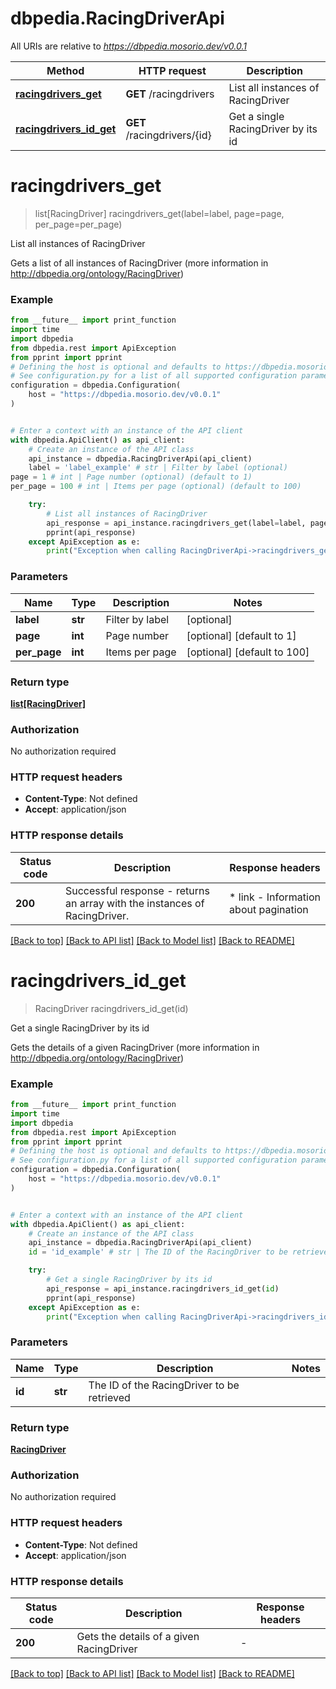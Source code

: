 # dbpedia.RacingDriverApi

All URIs are relative to *https://dbpedia.mosorio.dev/v0.0.1*

Method | HTTP request | Description
------------- | ------------- | -------------
[**racingdrivers_get**](RacingDriverApi.md#racingdrivers_get) | **GET** /racingdrivers | List all instances of RacingDriver
[**racingdrivers_id_get**](RacingDriverApi.md#racingdrivers_id_get) | **GET** /racingdrivers/{id} | Get a single RacingDriver by its id


# **racingdrivers_get**
> list[RacingDriver] racingdrivers_get(label=label, page=page, per_page=per_page)

List all instances of RacingDriver

Gets a list of all instances of RacingDriver (more information in http://dbpedia.org/ontology/RacingDriver)

### Example

```python
from __future__ import print_function
import time
import dbpedia
from dbpedia.rest import ApiException
from pprint import pprint
# Defining the host is optional and defaults to https://dbpedia.mosorio.dev/v0.0.1
# See configuration.py for a list of all supported configuration parameters.
configuration = dbpedia.Configuration(
    host = "https://dbpedia.mosorio.dev/v0.0.1"
)


# Enter a context with an instance of the API client
with dbpedia.ApiClient() as api_client:
    # Create an instance of the API class
    api_instance = dbpedia.RacingDriverApi(api_client)
    label = 'label_example' # str | Filter by label (optional)
page = 1 # int | Page number (optional) (default to 1)
per_page = 100 # int | Items per page (optional) (default to 100)

    try:
        # List all instances of RacingDriver
        api_response = api_instance.racingdrivers_get(label=label, page=page, per_page=per_page)
        pprint(api_response)
    except ApiException as e:
        print("Exception when calling RacingDriverApi->racingdrivers_get: %s\n" % e)
```

### Parameters

Name | Type | Description  | Notes
------------- | ------------- | ------------- | -------------
 **label** | **str**| Filter by label | [optional] 
 **page** | **int**| Page number | [optional] [default to 1]
 **per_page** | **int**| Items per page | [optional] [default to 100]

### Return type

[**list[RacingDriver]**](RacingDriver.md)

### Authorization

No authorization required

### HTTP request headers

 - **Content-Type**: Not defined
 - **Accept**: application/json

### HTTP response details
| Status code | Description | Response headers |
|-------------|-------------|------------------|
**200** | Successful response - returns an array with the instances of RacingDriver. |  * link - Information about pagination <br>  |

[[Back to top]](#) [[Back to API list]](../README.md#documentation-for-api-endpoints) [[Back to Model list]](../README.md#documentation-for-models) [[Back to README]](../README.md)

# **racingdrivers_id_get**
> RacingDriver racingdrivers_id_get(id)

Get a single RacingDriver by its id

Gets the details of a given RacingDriver (more information in http://dbpedia.org/ontology/RacingDriver)

### Example

```python
from __future__ import print_function
import time
import dbpedia
from dbpedia.rest import ApiException
from pprint import pprint
# Defining the host is optional and defaults to https://dbpedia.mosorio.dev/v0.0.1
# See configuration.py for a list of all supported configuration parameters.
configuration = dbpedia.Configuration(
    host = "https://dbpedia.mosorio.dev/v0.0.1"
)


# Enter a context with an instance of the API client
with dbpedia.ApiClient() as api_client:
    # Create an instance of the API class
    api_instance = dbpedia.RacingDriverApi(api_client)
    id = 'id_example' # str | The ID of the RacingDriver to be retrieved

    try:
        # Get a single RacingDriver by its id
        api_response = api_instance.racingdrivers_id_get(id)
        pprint(api_response)
    except ApiException as e:
        print("Exception when calling RacingDriverApi->racingdrivers_id_get: %s\n" % e)
```

### Parameters

Name | Type | Description  | Notes
------------- | ------------- | ------------- | -------------
 **id** | **str**| The ID of the RacingDriver to be retrieved | 

### Return type

[**RacingDriver**](RacingDriver.md)

### Authorization

No authorization required

### HTTP request headers

 - **Content-Type**: Not defined
 - **Accept**: application/json

### HTTP response details
| Status code | Description | Response headers |
|-------------|-------------|------------------|
**200** | Gets the details of a given RacingDriver |  -  |

[[Back to top]](#) [[Back to API list]](../README.md#documentation-for-api-endpoints) [[Back to Model list]](../README.md#documentation-for-models) [[Back to README]](../README.md)

